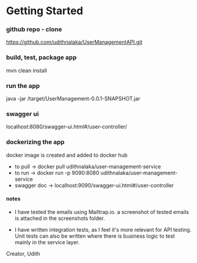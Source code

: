 # Getting Started

### github repo - clone
https://github.com/udithnalaka/UserManagementAPI.git

### build, test, package app
mvn clean install

### run the app
java -jar /target/UserManagement-0.0.1-SNAPSHOT.jar

### swagger ui
localhost:8080/swagger-ui.html#/user-controller/

### dockerizing the app
docker image is created and added to docker hub
* to pull -> docker pull udithnalaka/user-management-service
* to run -> docker run -p 9090:8080 udithnalaka/user-management-service
* swagger doc -> localhost:9090/swagger-ui.html#/user-controller


#### notes
* I have tested the emails using Mailtrap.io. a screenshot of tested emails is attached in the screenshots folder.

* I have written integration tests, as I feel it's more relevant for API testing. Unit tests can also be written
 where there is business logic to test mainly in the service layer. 
 
 Creator,
 Udith